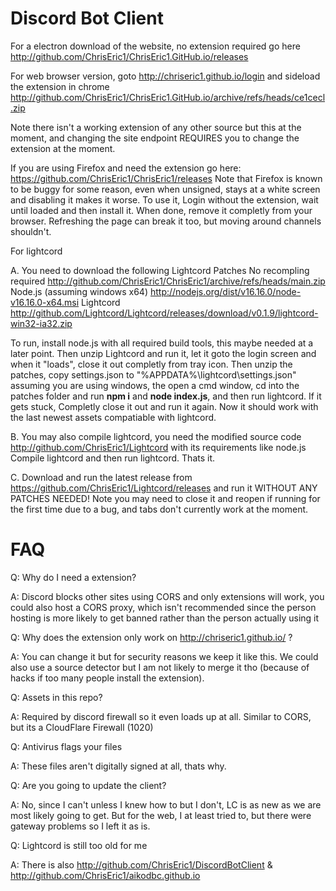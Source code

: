 # Discord Bot Client

For a electron download of the website, no extension required go here http://github.com/ChrisEric1/ChrisEric1.GitHub.io/releases

For web browser version, goto http://chriseric1.github.io/login and sideload the extension in chrome http://github.com/ChrisEric1/ChrisEric1.GitHub.io/archive/refs/heads/ce1cecl.zip

Note there isn't a working extension of any other source but this at the moment, and changing the site endpoint REQUIRES you to change the extension at the moment.

If you are using Firefox and need the extension go here: https://github.com/ChrisEric1/ChrisEric1/releases Note that Firefox is known to be buggy for some reason, even when unsigned, stays at a white screen and disabling it makes it worse. To use it, Login without the extension, wait until loaded and then install it. When done, remove it completly from your browser. Refreshing the page can break it too, but moving around channels shouldn't.

For lightcord

A. You need to download the following 
Lightcord Patches No recompling required http://github.com/ChrisEric1/ChrisEric1/archive/refs/heads/main.zip 
Node.js (assuming windows x64) http://nodejs.org/dist/v16.16.0/node-v16.16.0-x64.msi
Lightcord http://github.com/Lightcord/Lightcord/releases/download/v0.1.9/lightcord-win32-ia32.zip

To run, install node.js with all required build tools, this maybe needed at a later point. Then unzip Lightcord and run it, let it goto the login screen
and when it "loads", close it out completly from tray icon. 
Then unzip the patches, copy settings.json to "%APPDATA%\lightcord\settings.json" assuming you are using windows, the open a cmd window, cd into the patches folder
and run **npm i** and **node index.js**, and then run lightcord. If it gets stuck, Completly close it out and run it again. 
Now it should work with the last newest assets compatiable with lightcord.

B. You may also compile lightcord, you need the modified source code http://github.com/ChrisEric1/Lightcord with its requirements like node.js Compile lightcord and then run lightcord. Thats it. 

C. Download and run the latest release from https://github.com/ChrisEric1/Lightcord/releases and run it WITHOUT ANY PATCHES NEEDED! Note you may need to close it and reopen if running for the first time due to a bug, and tabs don't currently work at the moment. 

# FAQ

Q: Why do I need a extension?

A: Discord blocks other sites using CORS and only extensions will work, you could also host a CORS proxy, which isn't recommended since the person hosting is more likely to get banned rather than the person actually using it

Q: Why does the extension only work on http://chriseric1.github.io/ ?

A: You can change it but for security reasons we keep it like this. We could also use a source detector but I am not likely to merge it tho (because of hacks if too many people install the extension).

Q: Assets in this repo?

A: Required by discord firewall so it even loads up at all. Similar to CORS, but its a CloudFlare Firewall (1020)

Q: Antivirus flags your files

A: These files aren't digitally signed at all, thats why.

Q: Are you going to update the client?

A: No, since I can't unless I knew how to but I don't, LC is as new as we are most likely going to get. But for the web, I at least tried to, but there were gateway problems so I left it as is.

Q: Lightcord is still too old for me

A: There is also http://github.com/ChrisEric1/DiscordBotClient & http://github.com/ChrisEric1/aikodbc.github.io

